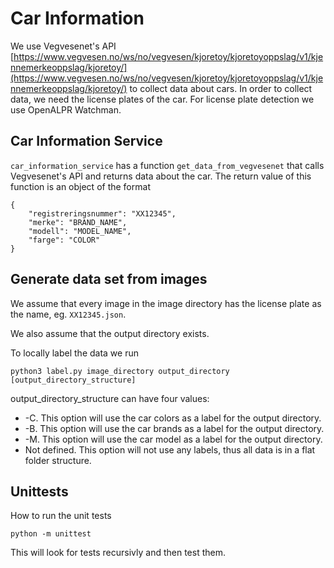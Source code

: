 # Car Information

We use Vegvesenet's API [https://www.vegvesen.no/ws/no/vegvesen/kjoretoy/kjoretoyoppslag/v1/kjennemerkeoppslag/kjoretoy/](https://www.vegvesen.no/ws/no/vegvesen/kjoretoy/kjoretoyoppslag/v1/kjennemerkeoppslag/kjoretoy/)
to collect data about cars. In order to collect data, we need the
license plates of the car. For license plate detection we use
OpenALPR Watchman.

## Car Information Service

`car_information_service` has a function `get_data_from_vegvesenet`
that calls Vegvesenet's API and returns data about the car. The
return value of this function is an object of the format
    
    {
        "registreringsnummer": "XX12345",
        "merke": "BRAND_NAME",
        "modell": "MODEL_NAME",
        "farge": "COLOR"
    }


## Generate data set from images

We assume that every image in the image directory
has the license plate as the name, eg. `XX12345.json`.

We also assume that the output directory exists.

To locally label the data we run

    python3 label.py image_directory output_directory [output_directory_structure]

output_directory_structure can have four values:

* -C. This option will use the car colors as a label for 
the output directory.
* -B. This option will use the car brands as a label for
the output directory.
* -M. This option will use the car model as a label for
the output directory.
* Not defined. This option will not use any labels, thus
all data is in a flat folder structure.

## Unittests
How to run the unit tests

    python -m unittest

This will look for tests recursivly and then test them.

